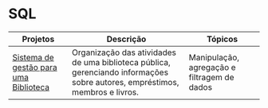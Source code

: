 # SQL

| Projetos | Descrição | Tópicos |
| -------- | --------- | ------- |
| [Sistema de gestão para uma Biblioteca](https://github.com/Thyzxt/portfolio_sql/blob/main/biblioteca.sql) | Organização das atividades de uma biblioteca pública, gerenciando informações sobre autores, empréstimos, membros e livros. | Manipulação, agregação e filtragem de dados








